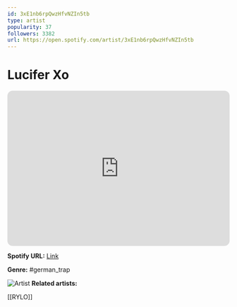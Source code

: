 ```yaml
---
id: 3xE1nb6rpQwzHfvNZIn5tb
type: artist
popularity: 37
followers: 3382
url: https://open.spotify.com/artist/3xE1nb6rpQwzHfvNZIn5tb
---
```

# Lucifer Xo

<iframe style="border-radius:12px" src="https://open.spotify.com/embed/artist/3xE1nb6rpQwzHfvNZIn5tb" width="100%" height="352" frameBorder="0" allowfullscreen="" allow="autoplay; clipboard-write; encrypted-media; fullscreen; picture-in-picture" loading="lazy"></iframe>

**Spotify URL:** [Link](https://open.spotify.com/artist/3xE1nb6rpQwzHfvNZIn5tb)

**Genre:**  #german_trap

![Artist](https://i.scdn.co/image/ab6761610000e5eb542d25826b3d7354a9271e94)
**Related artists:**

[[RYLO]]
